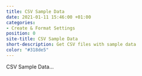 ```yaml
---
title: CSV Sample Data
date: 2021-01-11 15:46:00 +01:00
categories:
- Create & Format Settings
position: 0
site-title: CSV Sample Data
short-description: Get CSV files with sample data
color: "#318de5"
---
```


CSV Sample Data...